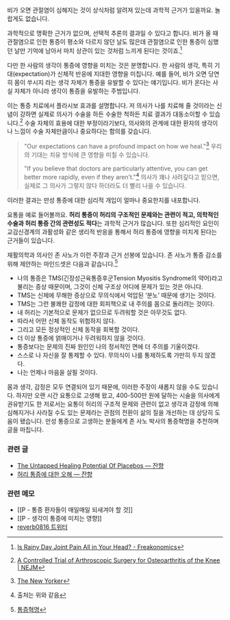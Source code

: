 비가 오면 관절염이 심해지는 것이 상식처럼 알려져 있는데 과학적 근거가 있을까요. 놀랍게도 없습니다.

과학적으로 명확한 근거가 없으며, 선택적 추론의 결과일 수 있다고 합니다. 비가 올 때 관절염으로 인한 통증이 평소와 다르지 않던 날도 많은데 관절염으로 인한 통증이 심했던 날만 기억에 남아서 마치 상관이 있는 것처럼 느끼게 된다는 것이죠.[^1]

다만 한 사람의 생각이 통증에 영향을 미치는 것은 분명합니다. 한 사람의 생각, 특히 기대(expectation)가 신체적 반응에 지대한 영향을 미칩니다. 예를 들어, 비가 오면 당연히 몸이 쑤시지 라는 생각 자체가 통증을 유발할 수 있다는 얘기입니다. 비가 온다는 사실 자체가 아니라 생각이 통증을 유발하는 주범입니다.

이는 통증 치료에서 플라시보 효과를 설명합니다. 저 의사가 나를 치료해 줄 것이라는 신념이 강하면 실제로 의사가 수술을 하든 수술한 척하든 치료 결과가 대동소이할 수 있습니다.[^2] 수술 자체의 효용에 대한 부정이라기보다, 의사와의 관계에 대한 환자의 생각이나 느낌이 수술 자체만큼이나 중요하다는 함의를 갖습니다.

>"Our expectations can have a profound impact on how we heal."[^3]
>우리의 기대는 치유 방식에 큰 영향을 미칠 수 있습니다.
>
>"If you believe that doctors are particularly attentive, you can get better more rapidly, even if they aren’t."[^4]
>의사가 꽤나 사려깊다고 믿으면, 실제로 그 의사가 그렇지 않다 하더라도 더 빨리 나을 수 있습니다.

이러한 결과는 만성 통증에 대한 심리적 개입이 얼마나 중요한지를 내포합니다. 

요통을 예로 들어볼까요. **허리 통증이 허리의 구조적인 문제와는 관련이 적고, 의학적인 수술과 허리 통증 간의 관련성도 적다**는 과학적 근거가 많습니다. 또한 심리적인 요인이 교감신경계의 과활성화 같은 생리적 반응을 통해서 허리 통증에 영향을 미치게 된다는 근거들이 있습니다. 

재활의학과 의사인 존 사노가 이런 주장과 근거 선봉에 있습니다. 존 사노가 통증 감소를 위해 제안하는 마인드셋은 다음과 같습니다.[^5] 

- 나의 통증은 TMS(긴장성근육통증후군Tension Myositis Syndrome의 약어)라고 불리는 증상 때문이며, 그것이 신체 구조상 어디에 문제가 있는 것은 아니다.
- TMS는 신체에 무해한 증상으로 무의식에서 억압된 ‘분노’ 때문에 생기는 것이다.
- TMS는 그런 불쾌한 감정에 대한 회피책으로 내 주의를 몸으로 돌리려는 것이다.
- 내 허리는 기본적으로 문제가 없으므로 두려워할 것은 아무것도 없다.
- 따라서 어떤 신체 동작도 위험하지 않다.
- 그리고 모든 정상적인 신체 동작을 회복할 것이다.
- 더 이상 통증에 얽매이거나 두려워하지 않을 것이다.
- 통증보다는 문제의 진짜 원인인 나의 정서적인 면에 더 주의를 기울이겠다.
- 스스로 나 자신을 잘 통제할 수 있다. 무의식이 나를 통제하도록 가만히 두지 않겠다.
- 나는 언제나 마음을 살필 것이다.

몸과 생각, 감정은 모두 연결되어 있기 때문에, 이러한 주장이 새롭지 않을 수도 있습니다. 하지만 오랜 시간 요통으로 고생해 왔고, 400-500만 원에 달하는 시술을 의사에게 권유받기도 한 저로서는 요통이 허리의 구조적 문제와 관련이 없고 생각과 감정에 의해 심해지거나 사라질 수도 있는 문제라는 관점의 전환이 삶의 질을 개선하는 데 상당히 도움이 됐습니다. 만성 통증으로 고생하는 분들에게 존 사노 박사의 통증혁명을 추천하며 글을 마칩니다.

### 관련 글
- [The Untapped Healing Potential Of Placebos — 잔향](https://slowdive14.tistory.com/1299365)
- [허리 통증에 대한 오해 — 잔향](https://slowdive14.tistory.com/1299323)

### 관련 메모
- [[P - 통증 환자들이 매일매일 되새겨야 할 것]]
- [[P - 생각이 통증에 미치는 영향]]
- [reverb0816 트위터](https://twitter.com/reverb0816/status/1633034640125730820?s=20)


[^1]: [Is Rainy Day Joint Pain All in Your Head? - Freakonomics](https://freakonomics.com/podcast/is-rainy-day-joint-pain-all-in-your-head/#:~:text=MOREWEDGE%3A%20Well%2C%20the,when%20it%E2%80%99s%20raining.)
[^2]: [A Controlled Trial of Arthroscopic Surgery for Osteoarthritis of the Knee | NEJM](https://www.nejm.org/doi/full/10.1056/NEJMoa013259)
[^3]: [The New Yorker](https://www.newyorker.com/magazine/2011/12/12/the-power-of-nothing)
[^4]: 출처는 위와 같음 
[^5]: [통증혁명](https://www.yes24.com/Product/Goods/55245473)

